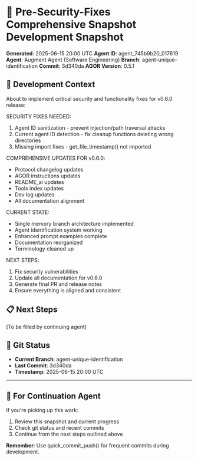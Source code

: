 # 📸 Pre-Security-Fixes Comprehensive Snapshot Development Snapshot
**Generated**: 2025-06-15 20:00 UTC
**Agent ID**: agent_745b9b20_017619
**Agent**: Augment Agent (Software Engineering)
**Branch**: agent-unique-identification
**Commit**: 3d340da
**AGOR Version**: 0.5.1

## 🎯 Development Context

About to implement critical security and functionality fixes for v0.6.0 release:

SECURITY FIXES NEEDED:
1. Agent ID sanitization - prevent injection/path traversal attacks
2. Current agent ID detection - fix cleanup functions deleting wrong directories
3. Missing import fixes - get_file_timestamp() not imported

COMPREHENSIVE UPDATES FOR v0.6.0:
- Protocol changelog updates
- AGOR instructions updates  
- README_ai updates
- Tools index updates
- Dev log updates
- All documentation alignment

CURRENT STATE:
- Single memory branch architecture implemented
- Agent identification system working
- Enhanced prompt examples complete
- Documentation reorganized
- Terminology cleaned up

NEXT STEPS:
1. Fix security vulnerabilities
2. Update all documentation for v0.6.0
3. Generate final PR and release notes
4. Ensure everything is aligned and consistent

## 📋 Next Steps
[To be filled by continuing agent]

## 🔄 Git Status
- **Current Branch**: agent-unique-identification
- **Last Commit**: 3d340da
- **Timestamp**: 2025-06-15 20:00 UTC

---

## 🎼 **For Continuation Agent**

If you're picking up this work:
1. Review this snapshot and current progress
2. Check git status and recent commits
3. Continue from the next steps outlined above

**Remember**: Use quick_commit_push() for frequent commits during development.
